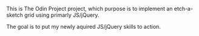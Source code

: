 This is The Odin Project project, which purpose is to implement an etch-a-sketch grid using primarly JS/jQuery.

The goal is to put my newly aquired JS/jQuery skills to action.